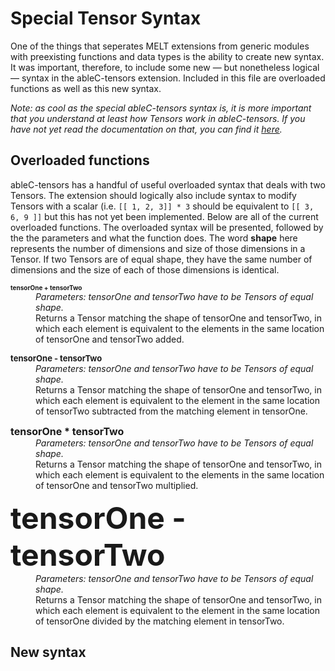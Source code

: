 # Special Tensor Syntax
One of the things that seperates MELT extensions from generic modules with preexisting functions and data types is the ability to create new syntax. It was important, therefore, to include some new — but nonetheless logical — syntax in the ableC-tensors extension. Included in this file are overloaded functions as well as this new syntax. 

*Note: as cool as the special ableC-tensors syntax is, it is more important that you understand at least how Tensors work in ableC-tensors. If you have not yet read the documentation on that, you can find it [here](https://github.umn.edu/melt/ableC-tensors/blob/master/learn_ableC_tensors/tensors_and_intervals.md).*

## Overloaded functions
ableC-tensors has a handful of useful overloaded syntax that deals with two Tensors. The extension should logically also include syntax to modify Tensors with a scalar (i.e. `[[ 1, 2, 3]] * 3` should be equivalent to `[[ 3, 6, 9 ]]` but this has not yet been implemented. Below are all of the current overloaded functions. The overloaded syntax will be presented, followed by the the parameters and what the function does. The word **shape** here represents the number of dimensions and size of those dimensions in a Tensor. If two Tensors are of equal shape, they have the same number of dimensions and the size of each of those dimensions is identical. 


<dl>
<b><font size = "1">tensorOne + tensorTwo</font></b>
  
  <dd><i>Parameters: tensorOne and tensorTwo have to be Tensors of equal shape.</i></dd>
  <dd>Returns a Tensor matching the shape of tensorOne and tensorTwo, in which each element is equivalent to the elements in the same location of tensorOne and tensorTwo added.</dd>
</dl>

<dl>
<b><font size = "2">tensorOne - tensorTwo</font></b>
  
  <dd><i>Parameters: tensorOne and tensorTwo have to be Tensors of equal shape.</i></dd>
  <dd>Returns a Tensor matching the shape of tensorOne and tensorTwo, in which each element is equivalent to the element in the same location of tensorTwo subtracted from the matching element in tensorOne.</dd>
</dl>

<dl>
<b><font size = "3">tensorOne * tensorTwo</font></b>
  
  <dd><i>Parameters: tensorOne and tensorTwo have to be Tensors of equal shape.</i></dd>
  <dd>Returns a Tensor matching the shape of tensorOne and tensorTwo, in which each element is equivalent to the elements in the same location of tensorOne and tensorTwo multiplied.</dd>
</dl>

<dl>
<b><font size = "7">tensorOne - tensorTwo</font></b>
  
  <dd><i>Parameters: tensorOne and tensorTwo have to be Tensors of equal shape.</i></dd>
  <dd>Returns a Tensor matching the shape of tensorOne and tensorTwo, in which each element is equivalent to the element in the same location of tensorOne divided by the matching element in tensorTwo.</dd>
</dl>

## New syntax
